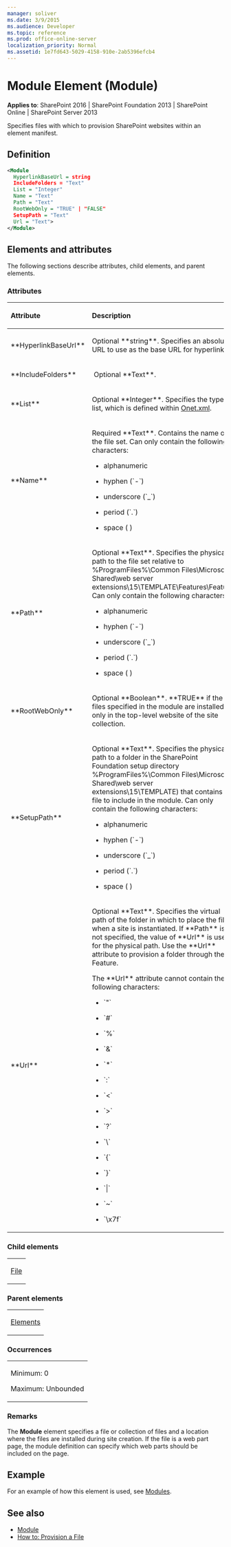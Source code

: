 ```yaml
---
manager: soliver
ms.date: 3/9/2015
ms.audience: Developer
ms.topic: reference
ms.prod: office-online-server
localization_priority: Normal
ms.assetid: 1e7fd643-5029-4158-910e-2ab5396efcb4
---
```


# Module Element (Module)

**Applies to**: SharePoint 2016 | SharePoint Foundation 2013 | SharePoint Online | SharePoint Server 2013

Specifies files with which to provision SharePoint websites within an element manifest.

## Definition

```XML
<Module
  HyperlinkBaseUrl = string
  IncludeFolders = "Text"
  List = "Integer"
  Name = "Text"
  Path = "Text"
  RootWebOnly = "TRUE" | "FALSE"
  SetupPath = "Text"
  Url = "Text">
</Module>
```

## Elements and attributes

The following sections describe attributes, child elements, and parent elements.

### Attributes

<table>
<colgroup>
<col width="20%" />
<col width="80%" />
</colgroup>
<thead>
<tr class="header">
<th align="left"><p>Attribute</p></th>
<th align="left"><p>Description</p></th>
</tr>
</thead>
<tbody>
<tr class="odd">
<td align="left"><p>**HyperlinkBaseUrl**</p></td>
<td align="left"><p>Optional **string**. Specifies an absolute URL to use as the base URL for hyperlinks.</p></td>
</tr>
<tr class="even">
<td align="left"><p>**IncludeFolders**</p></td>
<td align="left"><p> Optional **Text**.</p></td>
</tr>
<tr class="odd">
<td align="left"><p>**List**</p></td>
<td align="left"><p>Optional **Integer**. Specifies the type of list, which is defined within <a href="http://msdn.microsoft.com/library/b99d6657-d9ae-4135-a43c-c58cdfcdc6c1(Office.15).aspx">Onet.xml</a>.</p></td>
</tr>
<tr class="even">
<td align="left"><p>**Name**</p></td>
<td align="left"><p>Required **Text**. Contains the name of the file set. Can only contain the following characters:</p>
<ul>
<li><p>alphanumeric</p></li>
<li><p>hyphen (`-`)</p></li>
<li><p>underscore (`_`)</p></li>
<li><p>period (`.`)</p></li>
<li><p>space ( )</p></li>
</ul></td>
</tr>
<tr class="odd">
<td align="left"><p>**Path**</p></td>
<td align="left"><p>Optional **Text**. Specifies the physical path to the file set relative to %ProgramFiles%\Common Files\Microsoft Shared\web server extensions\15\TEMPLATE\Features\Feature. Can only contain the following characters:</p>
<ul>
<li><p>alphanumeric</p></li>
<li><p>hyphen (`-`)</p></li>
<li><p>underscore (`_`)</p></li>
<li><p>period (`.`)</p></li>
<li><p>space ( )</p></li>
</ul></td>
</tr>
<tr class="even">
<td align="left"><p>**RootWebOnly**</p></td>
<td align="left"><p>Optional **Boolean**. **TRUE** if the files specified in the module are installed only in the top-level website of the site collection.</p></td>
</tr>
<tr class="odd">
<td align="left"><p>**SetupPath**</p></td>
<td align="left"><p>Optional **Text**. Specifies the physical path to a folder in the SharePoint Foundation setup directory %ProgramFiles%\Common Files\Microsoft Shared\web server extensions\15\TEMPLATE) that contains a file to include in the module. Can only contain the following characters:</p>
<ul>
<li><p>alphanumeric</p></li>
<li><p>hyphen (`-`)</p></li>
<li><p>underscore (`_`)</p></li>
<li><p>period (`.`)</p></li>
<li><p>space ( )</p></li>
</ul></td>
</tr>
<tr class="even">
<td align="left"><p>**Url**</p></td>
<td align="left"><p>Optional **Text**. Specifies the virtual path of the folder in which to place the files when a site is instantiated. If **Path** is not specified, the value of **Url** is used for the physical path. Use the **Url** attribute to provision a folder through the Feature.</p>
<p>The **Url** attribute cannot contain the following characters:</p>
<ul>
<li><p>`"`</p></li>
<li><p>`#`</p></li>
<li><p>`%`</p></li>
<li><p>`&`</p></li>
<li><p>`*`</p></li>
<li><p>`:`</p></li>
<li><p>`<`</p></li>
<li><p>`>`</p></li>
<li><p>`?`</p></li>
<li><p>`\`</p></li>
<li><p>`{`</p></li>
<li><p>`}`</p></li>
<li><p>`|`</p></li>
<li><p>`~`</p></li>
<li><p>`\x7f`</p></li>
</ul></td>
</tr>
</tbody>
</table>

### Child elements

<table>
<colgroup>
<col width="100%" />
</colgroup>
<tbody>
<tr class="odd">
<td align="left"><p><a href="file-element-module.md">File</a></p></td>
</tr>
</tbody>
</table>

### Parent elements

<table>
<colgroup>
<col width="100%" />
</colgroup>
<tbody>
<tr class="odd">
<td align="left"><p><a href="elements-element-module.md">Elements</a></p></td>
</tr>
</tbody>
</table>

### Occurrences

<table>
<colgroup>
<col width="100%" />
</colgroup>
<tbody>
<tr class="odd">
<td align="left"><p>Minimum: 0</p>
<p>Maximum: Unbounded</p></td>
</tr>
</tbody>
</table>

### Remarks

The **Module** element specifies a file or collection of files and a location where the files are installed during site creation. If the file is a web part page, the module definition can specify which web parts should be included on the page.


## Example 

For an example of how this element is used, see [Modules](modules.md).


## See also

- [Module](http://msdn.microsoft.com/library/e5eeed6e-d785-496d-82b5-08d153588045(Office.15).aspx)
- [How to: Provision a File](http://msdn.microsoft.com/library/438d5a75-7f39-4fa9-a365-d86e8ba967b6(Office.15).aspx)







